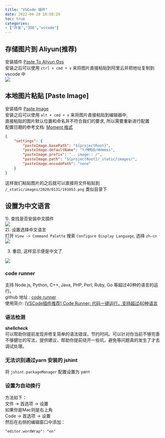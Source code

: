 ```yaml
---
title: "VSCode 插件"
date: 2022-04-20 18:58:29
toc: true
categories:
- ["开发","IDE","vscode"]
---
```


## 存储图片到 Aliyun(推荐)
安装插件 [Paste To Aliyun Oss](https://marketplace.visualstudio.com/items?itemName=duoli.paste-ali-oss)<br />安装之后可以使用 `ctrl + cmd + v` 来将图片直接粘贴到阿里云并把地址复制到 vscode 中<br />![](https://file.wulicode.com/static/paste-ali-oss/save-to.gif#id=fEPsW&originHeight=360&originWidth=640&originalType=binary&ratio=1&rotation=0&showTitle=false&status=done&style=none&title=)


## 本地图片粘贴 [Paste Image]
安装插件 [Paste Image](https://marketplace.visualstudio.com/items?itemName=mushan.vscode-paste-image)<br />安装之后可以使用 `alt + cmd + v` 来将图片直接粘贴到编辑器中,<br />直接粘贴的图片默认位置和命名并不符合我们的要求, 所以需要重新进行配置<br />配置日期的参考文档: [Moment 格式](https://momentjs.com/docs/#/displaying/format/)
```json
{
	"settings": {
		"pasteImage.basePath": "${projectRoot}",
		"pasteImage.defaultName": "Y/MMDD/HHmmss",
		"pasteImage.prefix": ".. image:: /",
		"pasteImage.path": "${projectRoot}/_static/images/",
		"pasteImage.encodePath": "none"
	}
}
```
这样我们粘贴图片的之后就可以直接将文件粘贴到<br />`/_static/images/2020/0131/191053.png` 类似目录下

## 设置为中文语言
1). 查找是否安装中文插件<br />![](https://file.wulicode.com/note/2021/10-23/15-25-09834.png#id=qhHIj&originHeight=304&originWidth=609&originalType=binary&ratio=1&rotation=0&showTitle=false&status=done&style=none&title=)<br />2). 设置选择中文语言<br />打开 `View -> Command Palette` 搜索 `Configure Display Language`, 选择 `zh-cn`<br />![](https://file.wulicode.com/note/2021/10-23/15-25-20940.png#id=d198D&originHeight=497&originWidth=985&originalType=binary&ratio=1&rotation=0&showTitle=false&status=done&style=none&title=)

3. 重启, 这样显示便是中文了

![](https://file.wulicode.com/note/2021/10-23/15-25-30935.png#id=iUvZ5&originHeight=419&originWidth=620&originalType=binary&ratio=1&rotation=0&showTitle=false&status=done&style=none&title=)

### code runner

支持 Node.js, Python, C++, Java, PHP, Perl, Ruby, Go 等超过40种的语言的运行。<br />github 地址 : [code runner](https://github.com/formulahendry/vscode-code-runner)<br />使用简介: [[VSCode插件推荐] Code Runner: 代码一键运行，支持超过40种语言](https://zhuanlan.zhihu.com/p/54861567)

### 语法检测
**shellcheck**<br />可以帮助你提前发现并修复简单的语法错误，节约时间。可以针对你当前不够完善不够健壮的写法，提供建议，帮助你提前绕开一些坑，避免等问题真的发生了才去调试处理。

### 无法识别通过yarn 安装的 jshint
将 `jshint.packageManager` 配置设置为 yarn

### 设置为自动换行
方法如下：<br />文件 -> 首选项 -> 设置<br />如果你是Mac则是右上角<br />Code -> 首选项 -> 设置<br />然后在右侧的编辑窗口中添加：
```
"editor.wordWrap": "on"
```

